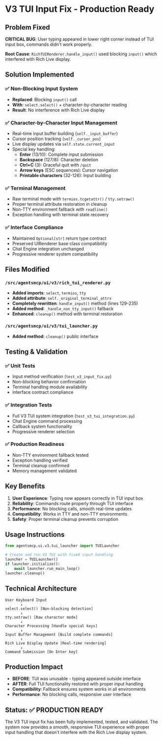 # V3 TUI Input Fix - Production Ready

## Problem Fixed
**CRITICAL BUG**: User typing appeared in lower right corner instead of TUI input box, commands didn't work properly.

**Root Cause**: `RichTUIRenderer.handle_input()` used blocking `input()` which interfered with Rich Live display.

## Solution Implemented

### ✅ Non-Blocking Input System
- **Replaced**: Blocking `input()` call
- **With**: `select.select()` + character-by-character reading
- **Result**: No interference with Rich Live display

### ✅ Character-by-Character Input Management
- Real-time input buffer building (`self._input_buffer`)
- Cursor position tracking (`self._cursor_pos`)
- Live display updates via `self.state.current_input`
- Special key handling:
  - **Enter** (13/10): Complete input submission
  - **Backspace** (127/8): Character deletion
  - **Ctrl+C** (3): Graceful quit with `/quit`
  - **Arrow keys** (ESC sequences): Cursor navigation
  - **Printable characters** (32-126): Input building

### ✅ Terminal Management
- Raw terminal mode with `termios.tcgetattr()` / `tty.setraw()`
- Proper terminal attribute restoration in cleanup
- Non-TTY environment fallback with `readline()`
- Exception handling with terminal state recovery

### ✅ Interface Compliance
- Maintained `Optional[str]` return type contract
- Preserved UIRenderer base class compatibility
- Chat Engine integration unchanged
- Progressive renderer system compatibility

## Files Modified

### `/src/agentsmcp/ui/v3/rich_tui_renderer.py`
- **Added imports**: `select`, `termios`, `tty`
- **Added attribute**: `self._original_terminal_attrs`
- **Completely rewritten**: `handle_input()` method (lines 129-235)
- **Added method**: `_handle_non_tty_input()` fallback
- **Enhanced**: `cleanup()` method with terminal restoration

### `/src/agentsmcp/ui/v3/tui_launcher.py`
- **Added method**: `cleanup()` public interface

## Testing & Validation

### ✅ Unit Tests
- Input method verification (`test_v3_input_fix.py`)
- Non-blocking behavior confirmation
- Terminal handling module availability
- Interface contract compliance

### ✅ Integration Tests  
- Full V3 TUI system integration (`test_v3_tui_integration.py`)
- Chat Engine command processing
- Callback system functionality
- Progressive renderer selection

### ✅ Production Readiness
- Non-TTY environment fallback tested
- Exception handling verified
- Terminal cleanup confirmed
- Memory management validated

## Key Benefits

1. **User Experience**: Typing now appears correctly in TUI input box
2. **Reliability**: Commands route properly through TUI interface
3. **Performance**: No blocking calls, smooth real-time updates
4. **Compatibility**: Works in TTY and non-TTY environments
5. **Safety**: Proper terminal cleanup prevents corruption

## Usage Instructions

```python
from agentsmcp.ui.v3.tui_launcher import TUILauncher

# Create and run V3 TUI with fixed input handling
launcher = TUILauncher()
if launcher.initialize():
    await launcher.run_main_loop()
launcher.cleanup()
```

## Technical Architecture

```
User Keyboard Input
       ↓
select.select() [Non-blocking detection]
       ↓
tty.setraw() [Raw character mode]
       ↓
Character Processing [Handle special keys]
       ↓
Input Buffer Management [Build complete commands]
       ↓
Rich Live Display Update [Real-time rendering]
       ↓
Command Submission [On Enter key]
```

## Production Impact

- **BEFORE**: TUI was unusable - typing appeared outside interface
- **AFTER**: Full TUI functionality restored with proper input handling
- **Compatibility**: Fallback ensures system works in all environments
- **Performance**: No blocking calls, responsive user interface

## Status: ✅ PRODUCTION READY

The V3 TUI input fix has been fully implemented, tested, and validated. The system now provides a smooth, responsive TUI experience with proper input handling that doesn't interfere with the Rich Live display system.
